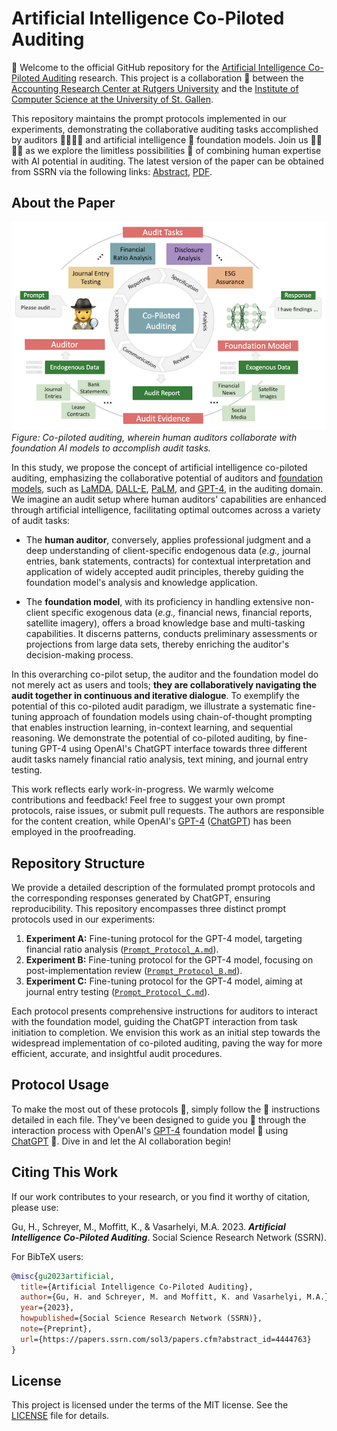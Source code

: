 # Artificial Intelligence Co-Piloted Auditing

🚀 Welcome to the official GitHub repository for the [Artificial Intelligence Co-Piloted Auditing](https://papers.ssrn.com/sol3/papers.cfm?abstract_id=4444763) research. This project is a collaboration 🤝 between the [Accounting Research Center at Rutgers University](http://raw.rutgers.edu) and the [Institute of Computer Science at the University of St. Gallen](https://www.ics.unisg.ch/). 

This repository maintains the prompt protocols implemented in our experiments, demonstrating the collaborative auditing tasks accomplished by auditors 👩‍💼👨‍💼 and artificial intelligence 🧠 foundation models. Join us 🙋‍♀️🙋‍♂️ as we explore the limitless possibilities 🌌 of combining human expertise with AI potential in auditing. The latest version of the paper can be obtained from SSRN via the following links: [Abstract](https://papers.ssrn.com/sol3/papers.cfm?abstract_id=4444763), [PDF](https://papers.ssrn.com/sol3/Delivery.cfm/SSRN_ID4444763_code5066211.pdf?abstractid=4444763&mirid=1).

## About the Paper

<p align="left">
  <img src="./assets/vis_001_copiloted_auditing.png" alt="Co-Piloted Auditing" width="700">
  <br>
  <i>Figure: Co-piloted auditing, wherein human auditors collaborate with foundation AI models to accomplish audit tasks.</i>
</p>

In this study, we propose the concept of artificial intelligence co-piloted auditing, emphasizing the collaborative potential of auditors and [foundation models](https://www.economist.com/interactive/briefing/2022/06/11/huge-foundation-models-are-turbo-charging-ai-progress), such as [LaMDA](https://blog.google/technology/ai/lamda/), [DALL-E](https://openai.com/product/dall-e-2), [PaLM](https://ai.googleblog.com/2022/04/pathways-language-model-palm-scaling-to.html), and [GPT-4](https://openai.com/research/gpt-4), in the auditing domain. We imagine an audit setup where human auditors' capabilities are enhanced through artificial intelligence, facilitating optimal outcomes across a variety of audit tasks:

- The **human auditor**, conversely, applies professional judgment and a deep understanding of client-specific endogenous data (*e.g.,* journal entries, bank statements, contracts) for contextual interpretation and application of widely accepted audit principles, thereby guiding the foundation model's analysis and knowledge application.

- The **foundation model**, with its proficiency in handling extensive non-client specific exogenous data (*e.g.,* financial news, financial reports, satellite imagery), offers a broad knowledge base and multi-tasking capabilities. It discerns patterns, conducts preliminary assessments or projections from large data sets, thereby enriching the auditor's decision-making process.

In this overarching co-pilot setup, the auditor and the foundation model do not merely act as users and tools; **they are collaboratively navigating the audit together in continuous and iterative dialogue**. To exemplify the potential of this co-piloted audit paradigm, we illustrate a systematic fine-tuning approach of foundation models using chain-of-thought prompting that enables instruction learning, in-context learning, and sequential reasoning. We demonstrate the potential of co-piloted auditing, by fine-tuning GPT-4 using OpenAI's ChatGPT interface towards three different audit tasks namely financial ratio analysis, text mining, and journal entry testing. 

This work reflects early work-in-progress. We warmly welcome contributions and feedback! Feel free to suggest your own prompt protocols, raise issues, or submit pull requests. The authors are responsible for the content creation, while OpenAI's [GPT-4](https://openai.com/research/gpt-4) ([ChatGPT](https://chat.openai.com)) has been employed in the proofreading.

## Repository Structure

We provide a detailed description of the formulated prompt protocols and the corresponding responses generated by ChatGPT, ensuring reproducibility. This repository encompasses three distinct prompt protocols used in our experiments:

1. **Experiment A:** Fine-tuning protocol for the GPT-4 model, targeting financial ratio analysis ([`Prompt_Protocol_A.md`](./protocols/Prompt_Protocol_A.md)).
2. **Experiment B:** Fine-tuning protocol for the GPT-4 model, focusing on post-implementation review ([`Prompt_Protocol_B.md`](./protocols/Prompt_Protocol_B.md)).
3. **Experiment C:** Fine-tuning protocol for the GPT-4 model, aiming at journal entry testing ([`Prompt_Protocol_C.md`](./protocols/Prompt_Protocol_C.md)).


Each protocol presents comprehensive instructions for auditors to interact with the foundation model, guiding the ChatGPT interaction from task initiation to completion. We envision this work as an initial step towards the widespread implementation of co-piloted auditing, paving the way for more efficient, accurate, and insightful audit procedures.

## Protocol Usage

To make the most out of these protocols 🚀, simply follow the 📝 instructions detailed in each file. They've been designed to guide you 🧭 through the interaction process with OpenAI's [GPT-4](https://openai.com/research/gpt-4) foundation model 🤖 using [ChatGPT](https://chat.openai.com) 💬. Dive in and let the AI collaboration begin!

## Citing This Work

If our work contributes to your research, or you find it worthy of citation, please use:

Gu, H., Schreyer, M., Moffitt, K., & Vasarhelyi, M.A. 2023. ***Artificial Intelligence Co-Piloted Auditing***. Social Science Research Network (SSRN).

For BibTeX users:

```bibtex
@misc{gu2023artificial,
  title={Artificial Intelligence Co-Piloted Auditing},
  author={Gu, H. and Schreyer, M. and Moffitt, K. and Vasarhelyi, M.A.},
  year={2023},
  howpublished={Social Science Research Network (SSRN)},
  note={Preprint},
  url={https://papers.ssrn.com/sol3/papers.cfm?abstract_id=4444763}
}
```

## License

This project is licensed under the terms of the MIT license. See the [LICENSE](LICENSE) file for details.
